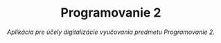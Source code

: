 <h1 align="center">Programovanie 2</h1>
<p align="center"><i>Aplikácia pre účely digitalizácie vyučovania predmetu Programovanie 2.</i></p>
